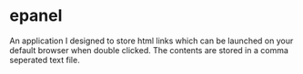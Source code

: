 # epanel

An application I designed to store html links which can be launched on your default browser when double clicked. The contents are stored in a comma seperated text file.
